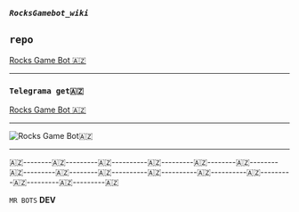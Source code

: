 ### **_```RocksGamebot_wiki```_**

## **```repo```**
 [Rocks Game Bot 🇦🇿](https://github.com/AzeMusic/RocksGamebot)

-------

### ```Telegrama get🇦🇿```
[Rocks Game Bot 🇦🇿](https://t.me/RocksGameAzBot)


-----------
![_Rocks Game Bot_🇦🇿](https://telegra.ph/file/5c242999b4efa27c107d5.jpg)



-----------------

🇦🇿--------🇦🇿---------🇦🇿----------🇦🇿---------🇦🇿--------🇦🇿--------🇦🇿---------🇦🇿--------🇦🇿----------🇦🇿----------🇦🇿----------🇦🇿---------🇦🇿---------🇦🇿---------🇦🇿


 ```MR BOTS``` **DEV**
